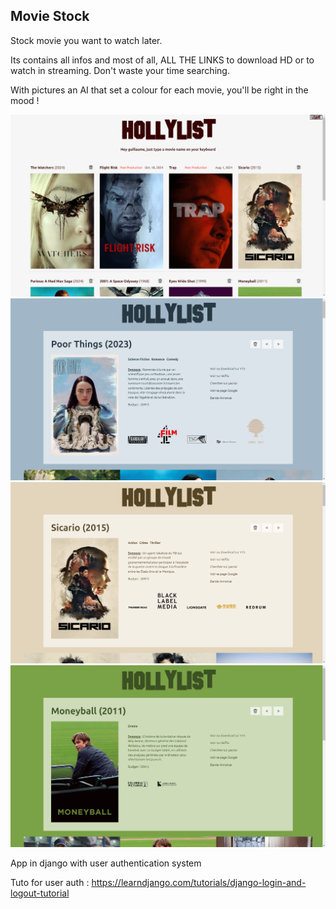 ## Movie Stock

Stock movie you want to watch later. 

Its contains all infos and most of all, ALL THE LINKS to download HD or to watch in streaming. Don't waste your time searching.

With pictures an AI that set a colour for each movie, you'll be right in the mood !

![img_4.png](img_4.png)
![img.png](img.png)
![img_2.png](img_2.png)
![img_3.png](img_3.png)

App in django with user authentication system


Tuto for user auth : https://learndjango.com/tutorials/django-login-and-logout-tutorial
